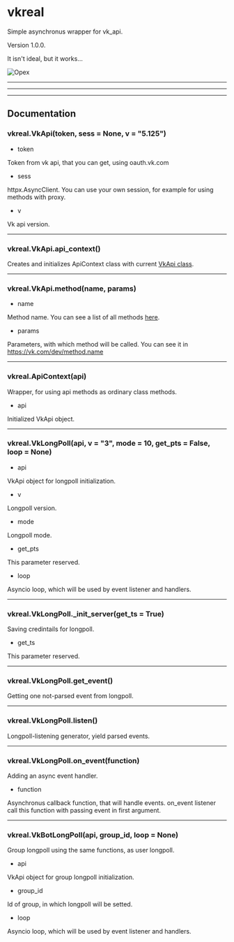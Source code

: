 # vkreal
Simple asynchronus wrapper for vk_api.

Version 1.0.0.

It isn't ideal, but it works...

![Орех](https://user-images.githubusercontent.com/65618248/112987857-d4a45600-916b-11eb-87a0-1e5a88e542ca.png "Орехус")

_____
_____
_____
## Documentation

### vkreal.VkApi(token, sess = None, v = "5.125")
- token

Token from vk api, that you can get, using oauth.vk.com
- sess

httpx.AsyncClient. You can use your own session, for example for using methods with proxy.
- v

Vk api version.
_______
### vkreal.VkApi.api_context()
Creates and initializes ApiContext class with current [VkApi class](#vkrealvkapitoken-sess--none-v--5125).
_______
### vkreal.VkApi.method(name, params)
- name

Method name. You can see a list of all methods [here](https://vk.com/dev/methods).
- params

Parameters, with which method will be called.
You can see it in https://vk.com/dev/method.name
_______
### vkreal.ApiContext(api)
Wrapper, for using api methods as ordinary class methods.

- api

Initialized VkApi object.
_______
### vkreal.VkLongPoll(api, v = "3", mode = 10, get_pts = False, loop = None)

- api

VkApi object for longpoll initialization.

- v

Longpoll version.

- mode

Longpoll mode.

- get_pts

This parameter reserved.

- loop

Asyncio loop, which will be used by event listener and handlers.
________
### vkreal.VkLongPoll._init_server(get_ts = True)

Saving credintails for longpoll.

- get_ts

This parameter reserved.
________
### vkreal.VkLongPoll.get_event()
Getting one not-parsed event from longpoll.
________
### vkreal.VkLongPoll.listen()
Longpoll-listening generator, yield parsed events.
________
### vkreal.VkLongPoll.on_event(function)
Adding an async event handler.

- function

Asynchronus callback function, that will handle events.
on_event listener call this function with passing event in first argument.
________
### vkreal.VkBotLongPoll(api, group_id, loop = None)

Group longpoll using the same functions, as user longpoll.

- api

VkApi object for group longpoll initialization.

- group_id

Id of group, in which longpoll will be setted.

- loop

Asyncio loop, which will be used by event listener and handlers.
